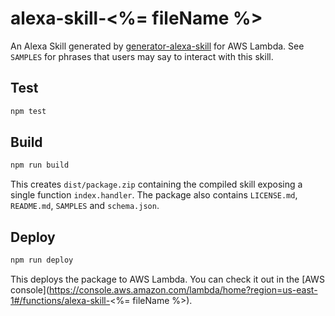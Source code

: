# alexa-skill-<%= fileName %>

An Alexa Skill generated by [generator-alexa-skill](https://github.com/cameronhunter/generator-alexa-skill) for AWS Lambda. See `SAMPLES` for phrases that users may say to interact with this skill.

## Test

```bash
npm test
```

## Build

```bash
npm run build
```

This creates `dist/package.zip` containing the compiled skill exposing a single function `index.handler`. The package also contains `LICENSE.md`, `README.md`, `SAMPLES` and `schema.json`.

## Deploy

```bash
npm run deploy
```

This deploys the package to AWS Lambda. You can check it out in the [AWS console](https://console.aws.amazon.com/lambda/home?region=us-east-1#/functions/alexa-skill-<%= fileName %>).
